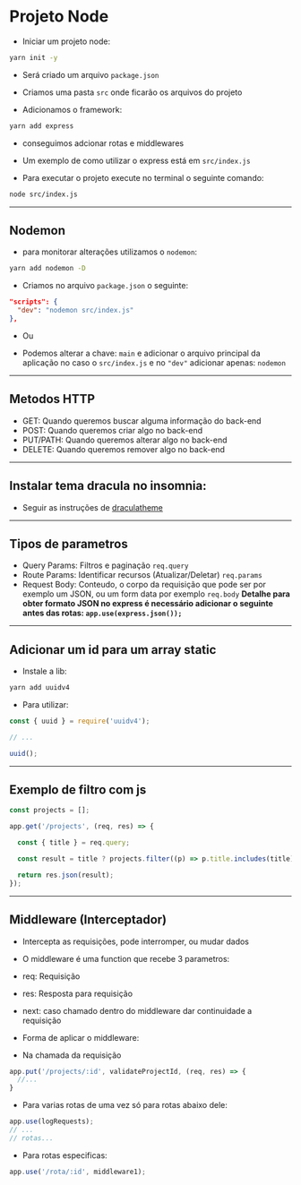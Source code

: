 # Projeto Node

- Iniciar um projeto node:

```bash
yarn init -y
```

- Será criado um arquivo `package.json`

- Criamos uma pasta `src` onde ficarão os arquivos do projeto

- Adicionamos o framework:

```bash
yarn add express
```

- conseguimos adcionar rotas e middlewares

- Um exemplo de como utilizar o express está em `src/index.js`

- Para executar o projeto execute no terminal o seguinte comando:

```bash
node src/index.js
```

---

## Nodemon

- para monitorar alterações utilizamos o `nodemon`:

```bash
yarn add nodemon -D
```

- Criamos no arquivo `package.json` o seguinte:

```json
"scripts": {
  "dev": "nodemon src/index.js"
},
```

- Ou

- Podemos alterar a chave: `main` e adicionar o arquivo principal da aplicação no caso o `src/index.js` e no `"dev"` adicionar apenas: `nodemon`

---

## Metodos HTTP

- GET: Quando queremos buscar alguma informação do back-end
- POST: Quando queremos criar algo no back-end
- PUT/PATH: Quando queremos alterar algo no back-end
- DELETE: Quando queremos remover algo no back-end


---

## Instalar tema dracula no insomnia:

- Seguir as instruções de [draculatheme](https://draculatheme.com/insomnia/)

---

## Tipos de parametros

- Query Params: Filtros e paginação
  `req.query`
- Route Params: Identificar recursos (Atualizar/Deletar)
  `req.params`
- Request Body: Conteudo, o corpo da requisição que pode ser por exemplo um JSON, ou um form data por exemplo
  `req.body`
  **Detalhe para obter formato JSON no express é necessário adicionar o seguinte antes das rotas: `app.use(express.json());`**


---

## Adicionar um id para um array static

- Instale a lib:

```bash
yarn add uuidv4
```

- Para utilizar:

```js
const { uuid } = require('uuidv4');

// ...

uuid();

```

---

## Exemplo de filtro com js

```js
const projects = [];

app.get('/projects', (req, res) => {

  const { title } = req.query;

  const result = title ? projects.filter((p) => p.title.includes(title)) : projects;

  return res.json(result);
});
```

---

## Middleware (Interceptador)

- Intercepta as requisições, pode interromper, ou mudar dados

- O middleware é uma function que recebe 3 parametros:

- req: Requisição
- res: Resposta para requisição
- next: caso chamado dentro do middleware dar continuidade a requisição

- Forma de aplicar o middleware:

- Na chamada da requisição
```js
app.put('/projects/:id', validateProjectId, (req, res) => {
  //...
}
```
- Para varias rotas de uma vez só para rotas abaixo dele:

```js
app.use(logRequests);
// ...
// rotas...
```

- Para rotas especificas:

```js
app.use('/rota/:id', middleware1);
```